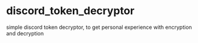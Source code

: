# discord_token_decryptor
simple discord token decryptor, to get personal experience with encryption and decryption
